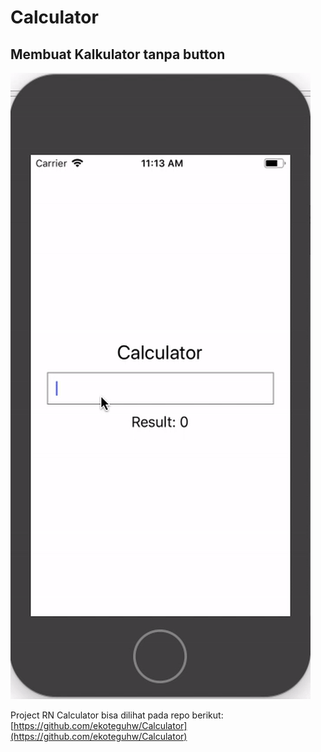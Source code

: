 # Calculator

## Membuat Kalkulator tanpa button

![alt text](https://github.com/ekoteguhw/andaglos-academy/raw/master/week-02/02-react-native-pertama/demo.gif "RNCalculator Demo")

Project RN Calculator bisa dilihat pada repo berikut: [https://github.com/ekoteguhw/Calculator](https://github.com/ekoteguhw/Calculator)